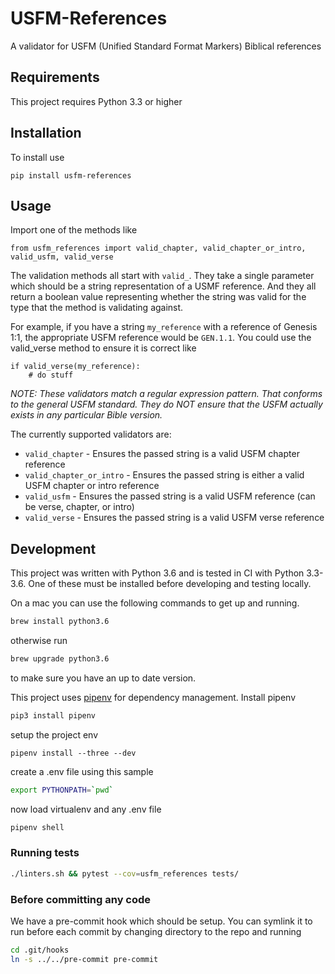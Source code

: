 # USFM-References

A validator for USFM (Unified Standard Format Markers) Biblical references

## Requirements

This project requires Python 3.3 or higher

## Installation

To install use

    pip install usfm-references

## Usage

Import one of the methods like

    from usfm_references import valid_chapter, valid_chapter_or_intro, valid_usfm, valid_verse

The validation methods all start with `valid_`. They take a single parameter
which should be a string representation of a USMF reference. And they all
return a boolean value representing whether the string was valid for the
type that the method is validating against.

For example, if you have a string `my_reference` with a reference of Genesis 1:1,
the appropriate USFM reference would be `GEN.1.1`. You could use the valid_verse
method to ensure it is correct like

    if valid_verse(my_reference):
        # do stuff

*NOTE: These validators match a regular expression pattern. That conforms to the
general USFM standard. They do NOT ensure that the USFM actually exists in any
particular Bible version.*

The currently supported validators are:
* `valid_chapter` - Ensures the passed string is a valid USFM chapter reference
* `valid_chapter_or_intro` - Ensures the passed string is either a valid USFM chapter
or intro reference
* `valid_usfm` - Ensures the passed string is a valid USFM reference (can be verse, chapter, or intro)
* `valid_verse` - Ensures the passed string is a valid USFM verse reference

## Development

This project was written with Python 3.6 and is tested in CI with Python 3.3-3.6.
One of these must be installed before developing and testing locally.

On a mac you can use the following commands to get up and running.
``` bash
brew install python3.6
```
otherwise run
``` bash
brew upgrade python3.6
```
to make sure you have an up to date version.

This project uses [pipenv](https://docs.pipenv.org) for dependency management. Install pipenv
``` bash
pip3 install pipenv
```

setup the project env
``` base
pipenv install --three --dev
```

create a .env file using this sample
``` bash
export PYTHONPATH=`pwd`
```

now load virtualenv and any .env file
```bash
pipenv shell
```

### Running tests

``` bash
./linters.sh && pytest --cov=usfm_references tests/
```

### Before committing any code

We have a pre-commit hook which should be setup.
You can symlink it to run before each commit by changing directory to the repo and running

``` bash
cd .git/hooks
ln -s ../../pre-commit pre-commit
```
